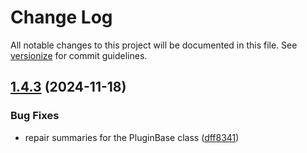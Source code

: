 # Change Log

All notable changes to this project will be documented in this file. See [versionize](https://github.com/versionize/versionize) for commit guidelines.

<a name="1.4.3"></a>
## [1.4.3](https://www.github.com/OpenCommissioning/OC_Assistant_Sdk/releases/tag/v1.4.3) (2024-11-18)

### Bug Fixes

* repair summaries for the PluginBase class ([dff8341](https://www.github.com/OpenCommissioning/OC_Assistant_Sdk/commit/dff8341e0b82a7f87e76b1e025db0236d912b82a))

